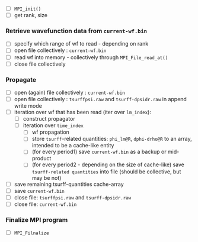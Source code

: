 - [ ] `MPI_init()`
- [ ] get rank, size

### Retrieve wavefunction data from `current-wf.bin` 

- [ ] specify which range of wf to read - depending on rank
- [ ] open file collectively : `current-wf.bin`
- [ ] read wf into memory - collectively through `MPI_File_read_at()`
- [ ] close file collectively

### Propagate

- [ ] open (again) file collectively : `current-wf.bin`
- [ ] open file collectively : `tsurffpsi.raw` and `tsurff-dpsidr.raw` in append write mode
- [ ] iteration over wf that has been read (iter over `lm_index`):
  - [ ] construct propagator
  - [ ] iteration over `time_index`
    - [ ] wf propagation
    - [ ] store `tsurff`-related quantities: `phi_lm@R`, `dphi-drho@R` to an array, intended to be a cache-like entity
    - [ ] (for every period1) save `current-wf.bin` as a backup or mid-product
    - [ ] (for every period2 - depending on the size of cache-like) save `tsurff-related quantities` into file (should be collective, but may be not)
- [ ] save remaining tsurff-quantities cache-array
- [ ] save `current-wf.bin`
- [ ] close file: `tsurffpsi.raw` and `tsurff-dpsidr.raw` 
- [ ] close file: `current-wf.bin`

### Finalize MPI program

- [ ] `MPI_Filnalize`